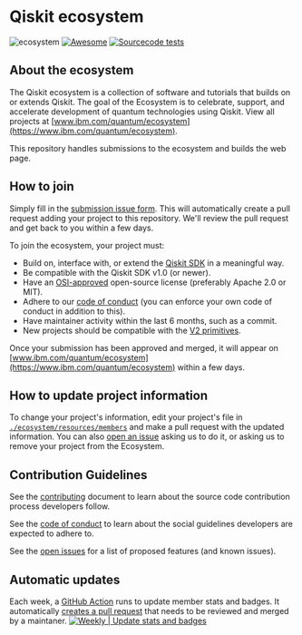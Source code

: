 <!--lint ignore double-link-->

# Qiskit ecosystem

![ecosystem](https://img.shields.io/badge/Qiskit-Ecosystem-blueviolet)
[![Awesome](https://awesome.re/badge.svg)](https://awesome.re)
[![Sourcecode tests](https://github.com/Qiskit/ecosystem/actions/workflows/tests.yml/badge.svg)](https://github.com/Qiskit/ecosystem/actions/workflows/tests.yml)

<!--lint enable double-link-->

## About the ecosystem

The Qiskit ecosystem is a collection of software and tutorials that builds on or extends Qiskit.
The goal of the Ecosystem is to celebrate, support, and accelerate development of quantum technologies using Qiskit.
View all projects at [www.ibm.com/quantum/ecosystem](https://www.ibm.com/quantum/ecosystem).

This repository handles submissions to the ecosystem and builds the web page.

## How to join

Simply fill in the [submission issue form](https://qisk.it/add-to-ecosystem).
This will automatically create a pull request adding your project to this repository.
We'll review the pull request and get back to you within a few days.

To join the ecosystem, your project must:
  - Build on, interface with, or extend the [Qiskit SDK](https://github.com/Qiskit/qiskit) in a meaningful way.
  - Be compatible with the Qiskit SDK v1.0 (or newer).
  - Have an [OSI-approved](https://opensource.org/license?categories=popular-strong-community) open-source license (preferably Apache 2.0 or MIT).
  - Adhere to our [code of conduct](./CODE_OF_CONDUCT.md) (you can enforce your own code of conduct in addition to this).
  - Have maintainer activity within the last 6 months, such as a commit.
  - New projects should be compatible with the [V2 primitives](https://docs.quantum.ibm.com/migration-guides/v2-primitives).

Once your submission has been approved and merged, it will appear on [www.ibm.com/quantum/ecosystem](https://www.ibm.com/quantum/ecosystem) within a few days.

## How to update project information

To change your project's information, edit your project's file in [`./ecosystem/resources/members`](https://github.com/qiskit-community/ecosystem/tree/main/ecosystem/resources/members)
and make a pull request with the updated information.
You can also [open an issue](https://github.com/qiskit-community/ecosystem/issues/new?template=update.yml) asking us to do it, or asking us to remove your project from the Ecosystem.

## Contribution Guidelines

See the [contributing](./CONTRIBUTING.md) document to learn about the source code contribution process developers follow.

See the [code of conduct](./CODE_OF_CONDUCT.md) to learn about the social guidelines developers are expected to adhere to.

See the [open issues](https://github.com/qiskit-community/ecosystem/issues) for a list of proposed features (and known issues).


## Automatic updates

Each week, a [GitHub Action](.github/workflows/weekly-badge-and-stats-update.yml) runs to update member stats and badges.
It automatically [creates a pull request](https://github.com/Qiskit/ecosystem/issues?q=label%3A%22member%20update%22) that needs to be reviewed and merged by a maintaner.
[![Weekly | Update stats and badges](https://github.com/Qiskit/ecosystem/actions/workflows/weekly-badge-and-stats-update.yml/badge.svg)](https://github.com/Qiskit/ecosystem/actions/workflows/weekly-badge-and-stats-update.yml)
